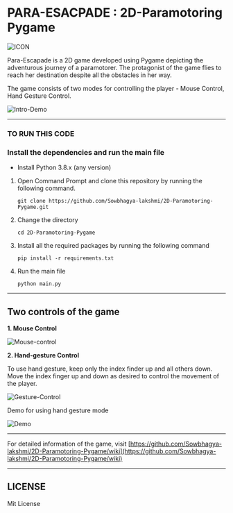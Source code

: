 # PARA-ESACPADE : 2D-Paramotoring Pygame

![ICON](https://github.com/Sowbhagya-lakshmi/2D-Paramotoring-Pygame/blob/main/Images_wiki/ICON.png)

Para-Escapade is a 2D game developed using Pygame depicting the adventurous journey of a paramotorer. The protagonist of the game flies to reach her destination despite all the obstacles in her way.

The game consists of two modes for controlling the player - Mouse Control, Hand Gesture Control.

   ![Intro-Demo](https://github.com/Sowbhagya-lakshmi/2D-Paramotoring-Pygame/blob/main/Images_wiki/intro.gif)
***

### **TO RUN THIS CODE**

### Install the dependencies and run the main file

* Install Python 3.8.x (any version)

1. Open Command Prompt and clone this repository by running the following command.
      
       git clone https://github.com/Sowbhagya-lakshmi/2D-Paramotoring-Pygame.git

2. Change the directory
      
       cd 2D-Paramotoring-Pygame

3. Install all the required packages by running the following command 
       
       pip install -r requirements.txt
       
4. Run the main file

       python main.py 

***
## Two controls of the game

**1. Mouse Control**

![Mouse-control](https://github.com/Sowbhagya-lakshmi/2D-Paramotoring-Pygame/blob/main/Images_wiki/mouse_control.gif)

**2. Hand-gesture Control**

To use hand gesture, keep only the index finder up and all others down. Move the index finger up and down as desired to control the movement of the player.  

![Gesture-Control](https://github.com/Sowbhagya-lakshmi/2D-Paramotoring-Pygame/blob/main/Images_wiki/gesture_control.gif)

Demo for using hand gesture mode

![Demo](https://github.com/Sowbhagya-lakshmi/2D-Paramotoring-Pygame/blob/main/Images_wiki/hand-gesture-demo.gif)

***

For detailed information of the game, visit [https://github.com/Sowbhagya-lakshmi/2D-Paramotoring-Pygame/wiki](https://github.com/Sowbhagya-lakshmi/2D-Paramotoring-Pygame/wiki)

***

## LICENSE

Mit License


